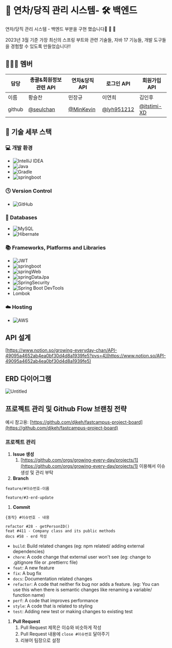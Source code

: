 # 📆 연차/당직 관리 시스템- 🛠️ 백엔드

연차/당직 관리 시스템 - 백엔드 부분을 구현 했습니다🎉 🎉 🎉 

2023년 3월 기준 가장 최신의 스프링 부트와 관련 기술들, 자바 17 기능들, 개발 도구들을 경험할 수 있도록 만들었습니다‼️


## 🧑🏻‍💻 멤버

| 담당 | 총괄&회원정보 관련 API| 연차&당직 API | 로그인 API| 회원가입 API|
| --- | --- | ----------- | ------ | ------ |
| 이름 | 황슬찬 |민장규 |이연희| 김인후 |
|github| [@seulchan](https://github.com/seulchan)|[@MinKevin](https://github.com/MinKevin)|[@lyh951212](https://github.com/lyh951212)|[@itstimi-XD](https://github.com/itstimi-XD)|



## 🧰 기술 세부 스택


### 💻 개발 환경

* ![IntelliJ IDEA](https://img.shields.io/badge/IntelliJIDEA-000000.svg?style=for-the-badge&logo=intellij-idea&logoColor=white)
* ![Java](https://img.shields.io/badge/java17-%23ED8B00.svg?style=for-the-badge&logo=java&logoColor=white)
* ![Gradle](https://img.shields.io/badge/Gradle7.6.1-02303A.svg?style=for-the-badge&logo=Gradle&logoColor=white)
* ![springboot](https://img.shields.io/badge/SpringBoot3.0.4-6DB33F?style=flat-square&logo=Spring&logoColor=white)


### 🕓 Version Control

* ![GitHub](https://img.shields.io/badge/github-%23121011.svg?style=for-the-badge&logo=github&logoColor=white)


### 💾 Databases

* ![MySQL](https://img.shields.io/badge/mysql-%2300f.svg?style=for-the-badge&logo=mysql&logoColor=white)
* ![Hibernate](https://img.shields.io/badge/H2-59666C?style=for-the-badge&logo=Hibernate&logoColor=white)


### 📚 Frameworks, Platforms and Libraries

* ![JWT](https://img.shields.io/badge/JWT-black?style=for-the-badge&logo=JSON%20web%20tokens)
* ![springboot](https://img.shields.io/badge/SpringBoot-6DB33F?style=flat-square&logo=Spring&logoColor=white)
* ![springWeb](https://img.shields.io/badge/SpringWeb-6DB33F?style=flat-square&logo=Spring&logoColor=white)
* ![springDataJpa](https://img.shields.io/badge/SpringDataJPA-6DB33F?style=flat-square&logo=Spring&logoColor=white)
* ![SpringSecurity](https://img.shields.io/badge/SpringSecurity-6DB33F?style=flat-square&logo=Spring&logoColor=white)
* ![Spring Boot DevTools](https://img.shields.io/badge/SpringBootDevTools-6DB33F?style=flat-square&logo=Spring&logoColor=white)
* Lombok

### ☁️ Hosting

* ![AWS](https://img.shields.io/badge/AWS-%23FF9900.svg?style=for-the-badge&logo=amazon-aws&logoColor=white)


## API 설계

[https://www.notion.so/growing-everyday-chan/API-49095a4652ab4ea0bf30d4d8a1939fe5?pvs=4](https://www.notion.so/API-49095a4652ab4ea0bf30d4d8a1939fe5)

## ERD 다이어그램
![Untitled](https://user-images.githubusercontent.com/66657988/229699626-12e4d978-0152-40cd-b679-f5dac6fcd619.png)

## 프로젝트 관리 및 Github Flow 브랜칭 전략

예시 참고용: [https://github.com/djkeh/fastcampus-project-board](https://github.com/djkeh/fastcampus-project-board)

### 프로젝트 관리

1. **Issue 생성**
    1. [https://github.com/orgs/growing-every-day/projects/1](https://github.com/orgs/growing-every-day/projects/1) 이용해서 이슈 생성 및 관리 부탁
2. **Branch**

```
feature/#이슈번호-이름

feature/#3-erd-update
```

1. **Commit**

```
{동작} #이슈번호 - 내용

refactor #28 - getPersonID()
feat #411 - Company class and its public methods
docs #58 - erd 작성
```

- `build`: Build related changes (eg: npm related/ adding external dependencies)
- `chore`: A code change that external user won't see (eg: change to .gitignore file or .prettierrc file)
- `feat`: A new feature
- `fix`: A bug fix
- `docs`: Documentation related changes
- `refactor`: A code that neither fix bug nor adds a feature. (eg: You can use this when there is semantic changes like renaming a variable/ function name)
- `perf`: A code that improves performance
- `style`: A code that is related to styling
- `test`: Adding new test or making changes to existing test
1. **Pull Request** 
    1. Pull Request 제목은 이슈와 비슷하게 작성
    2. Pull Request 내용에 `close #이슈번호` 달아주기
    3. 리뷰어 팀장으로 설정
